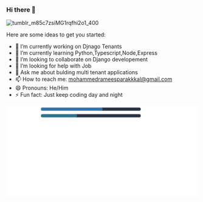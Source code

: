 ### Hi there 👋

<!-- **ramees777/ramees777** is a ✨ _special_ ✨ repository because its `README.md` (this file) appears on your GitHub profile. -->
![tumblr_m85c7zsiMG1rqfhi2o1_400](https://user-images.githubusercontent.com/77093090/152725408-5a2f76d5-5384-40ca-b548-1a28fdba0617.gif)

Here are some ideas to get you started:

- 🔭 I’m currently working on Djnago Tenants
- 🌱 I’m currently learning Python,Typescript,Node,Express
- 👯 I’m looking to collaborate on Django developement
- 🤔 I’m looking for help with Job
- 💬 Ask me about bulding multi tenant applications
- 📫 How to reach me: mohammedrameesparakkkal@gmail.com
- 😄 Pronouns: He/Him
- ⚡ Fun fact: Just keep coding day and night

![any](https://github.com/ramees777/docsium-bot/blob/main/lib/template.svg)
